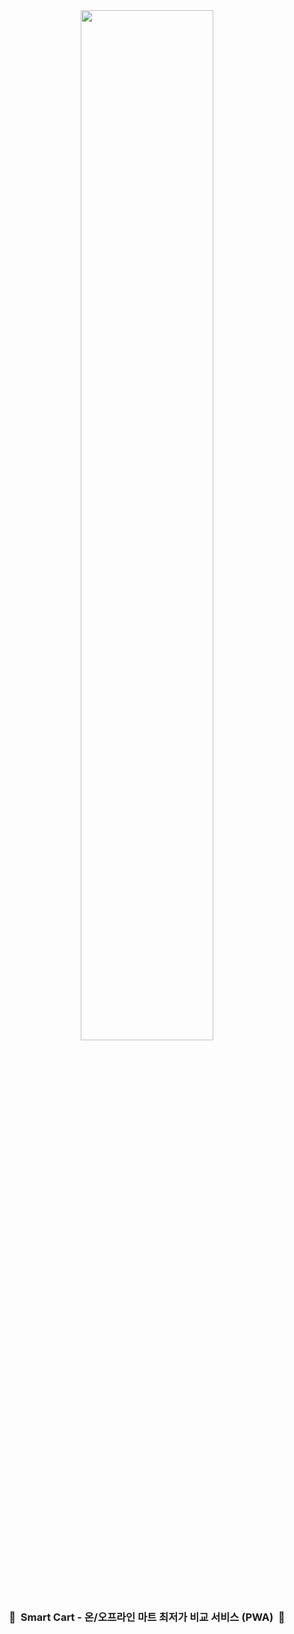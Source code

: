 <div align="center">
  <img src="https://github.com/user-attachments/assets/4fa163f1-d7ec-4b5e-b28f-12c81fa5c0c1" width="65%" />
</div>

<div align="center">

### 🛒&nbsp;&nbsp;Smart Cart - 온/오프라인 마트 최저가 비교 서비스 (PWA)&nbsp;&nbsp;🛒

</div>
